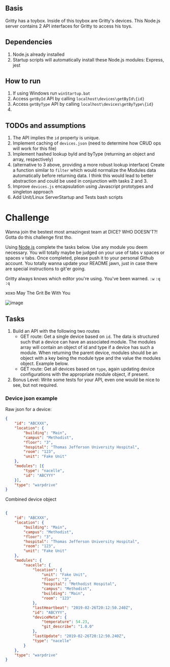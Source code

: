## Basis

Gritty has a toybox. Inside of this toybox are Gritty's devices. This Node.js server contains 2 API interfaces for Gritty to access his toys.

## Dependencies

1. Node.js already installed
2. Startup scripts will automatically install these Node.js modules: Express, jest

## How to run

1. If using Windows run `winStartup.bat`
2. Access `getById` API by calling `localhost\devices\getById\{id}`
3. Access `getByType` API by calling `localhost\devices\getByType\{id}`
4. 

## TODOs and assumptions

1. The API implies the `id` property is unique.
2. Implement caching of `devices.json` (need to determine how CRUD ops will work for this file)
3. Implement hashed lookup byId and byType (returning an object and array, respectively)
4. (alternative to 3 above, providing a more robust lookup interface) Create a function similar to `filter` which would normalize the Modules data automatically before returning data. I think this would lead to better abstraction and could be used in conjunction with tasks 2 and 3.
5. Improve `devices.js` encapsulation using Javascript prototypes and singleton approach
6. Add Unit/Linux ServerStartup and Tests bash scripts


# Challenge

Wanna join the bestest most amazingest team at DICE? WHO DOESN'T?! Gotta do this challenge first tho.

Using [Node.js](https://nodejs.org) complete the tasks below. Use any module you deem necessary. You will totally maybe 
be judged on your use of tabs v spaces or spaces v tabs. Once completed, please push it to your personal Github account. 
You totally wanna update your README jawn, just in case there are special instructions to git'er going.

Gritty always knows which editor you're using. You've been warned. `:w` `:q` `:q`

xoxo May The Grit Be With You

![image](https://thumbs.gfycat.com/RewardingBlushingBuck-size_restricted.gif)



## Tasks

1. Build an API with the following two routes
    * GET route: Get a single device based on `id`. The data is structured such that a device can have an associated 
    module. The modules array will contain an object of id and type if a device has such a module. When returning the
    parent device, modules should be an object with a key being the module type and the value the modules object. Example 
    below.
    * GET route: Get all devices based on `type`, again updating device configurations with the appropriate 
    module object, if present.
1. Bonus Level: Write some tests for your API, even one would be nice to see, but not required.

### Device json example

Raw json for a device:
```json
{
	"id": "ABCXXX",
	"location": {
		"building": "Main",
		"campus": "Methodist",
		"floor": "3",
		"hospital": "Thomas Jefferson University Hospital",
		"room": "123",
		"unit": "Fake Unit"
	},
	"modules": [{
		"type": "nacelle",
		"id": "ABCYYY"
	}],
	"type": "warpdrive"
}

```

Combined device object
```json

{
	"id": "ABCXXX",
	"location": {
		"building": "Main",
		"campus": "Methodist",
		"floor": "3",
		"hospital": "Thomas Jefferson University Hospital",
		"room": "123",
		"unit": "Fake Unit"
	},
	"modules": {
		"nacelle": {
			"location": {
				"unit": "Fake Unit",
				"floor": "3",
				"hospital": "Methodist Hospital",
				"campus": "Methodist",
				"building": "Main",
				"room": "123"
			},
			"lastHeartbeat": "2019-02-26T20:12:50.240Z",
			"id": "ABCYYY",
			"deviceMeta": {
				"temperature": 54.23,
				"git_describe": "1.0.0"
			},
			"lastUpdate": "2019-02-26T20:12:50.240Z",
			"type": "nacelle"
		}
	},
	"type": "warpdrive"
}

```